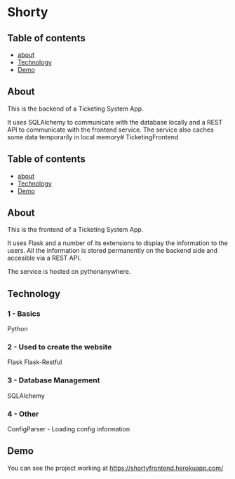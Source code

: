 # Shorty

## Table of contents
* [about](#about)
* [Technology](#Technology)
* [Demo](#demo)


## About
This is the backend of a Ticketing System App. 

It uses SQLAlchemy to communicate with the database locally and a REST API to communicate with the frontend service. 
The service also caches some data temporarily in local memory# TicketingFrontend

## Table of contents
* [about](#about)
* [Technology](#Technology)
* [Demo](#demo)


## About
This is the frontend of a Ticketing System App. 

It uses Flask and a number of its extensions to display the information to the users. All the information is stored permanently on the backend side and accesible via a REST API. 

The service is hosted on pythonanywhere. 

## Technology


### 1 - Basics

Python

### 2 -  Used to create the website

Flask 
Flask-Restful
### 3 - Database Management

SQLAlchemy

### 4 - Other 

ConfigParser - Loading config information

## Demo

You can see the project working at https://shortyfrontend.herokuapp.com/
